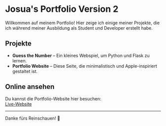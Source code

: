 # Josua's Portfolio Version 2

Willkommen auf meinem Portfolio! Hier zeige ich einige meiner Projekte, die ich während meiner Ausbildung als Student und Developer erstellt habe.

## Projekte

- **Guess the Number** – Ein kleines Webspiel, um Python und Flask zu lernen.
- **Portfolio Website** – Diese Seite, die minimalistisch und Apple-inspiriert gestaltet ist.

## Online ansehen

Du kannst die Portfolio-Website hier besuchen:  
[Live-Website](https://Josua-08.github.io/josuaportfolio/)

---

Danke fürs Reinschauen! 🚀
